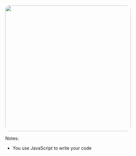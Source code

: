 
<img src="img/javascript-logo.png" height="400" style="margin-top: 2em; border-radius: 1em;" />

Notes:
- You use JavaScript to write your code
